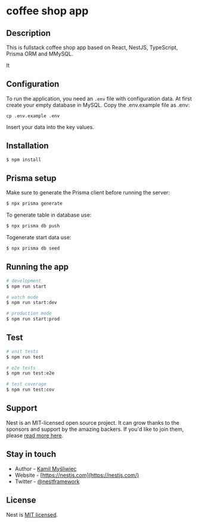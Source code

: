 # coffee shop app

## Description

This is fullstack coffee shop app based on React, NestJS, TypeScript, Prisma ORM and MMySQL. 

It

## Configuration

To run the application, you need an `.env` file with configuration data.
At first create your empty database in MySQL.
Copy the .env.example file as .env:

`cp .env.example .env`

Insert your data into the key values.

## Installation

```bash
$ npm install
```

## Prisma setup
Make sure to generate the Prisma client before running the server:

```bash
$ npx prisma generate
```

To generate table in database use:

```bash
$ npx prisma db push 
```

Togenerate start data use:

```bash
$ npx prisma db seed  
```


## Running the app

```bash
# development
$ npm run start

# watch mode
$ npm run start:dev

# production mode
$ npm run start:prod
```

## Test

```bash
# unit tests
$ npm run test

# e2e tests
$ npm run test:e2e

# test coverage
$ npm run test:cov
```

## Support

Nest is an MIT-licensed open source project. It can grow thanks to the sponsors and support by the amazing backers. If you'd like to join them, please [read more here](https://docs.nestjs.com/support).

## Stay in touch

- Author - [Kamil Myśliwiec](https://kamilmysliwiec.com)
- Website - [https://nestjs.com](https://nestjs.com/)
- Twitter - [@nestframework](https://twitter.com/nestframework)

## License

Nest is [MIT licensed](LICENSE).
